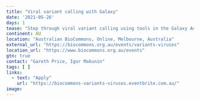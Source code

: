 ```yaml
---
title: "Viral variant calling with Galaxy"
date: '2021-05-26'
days: 1
tease: "Step through viral variant calling using tools in the Galaxy Australia web platform. Apply by 12 May."
continent: AU
location: "Australian BioCommons, Online, Melbourne, Australia"
external_url: "https://biocommons.org.au/events/variants-viruses"
location_url: "https://www.biocommons.org.au/events"
gtn: true
contact: "Gareth Price, Igor Makunin"
tags: [ ]
links:
  - text: "Apply"
    url: "https://biocommons-variants-viruses.eventbrite.com.au/"
image: 
---
```

